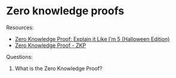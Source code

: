 # Zero knowledge proofs

Resources:

* [Zero Knowledge Proof: Explain it Like I’m 5 (Halloween Edition)](https://hackernoon.com/eli5-zero-knowledge-proof-78a276db9eff)
* [Zero Knowledge Proof - ZKP](https://www.youtube.com/watch?v=OcmvMs4AMbM)

Questions:
1. What is the Zero Knowledge Proof?
